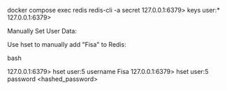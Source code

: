 docker compose exec redis redis-cli -a secret
127.0.0.1:6379> keys user:*
127.0.0.1:6379> 

Manually Set User Data:

Use hset to manually add "Fisa" to Redis:

bash

127.0.0.1:6379> hset user:5 username Fisa
127.0.0.1:6379> hset user:5 password <hashed_password>


